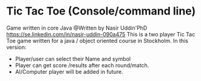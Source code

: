 # Tic Tac Toe (Console/command line) 
Game written in core Java
@Written by Nasir Uddin'PhD
https://se.linkedin.com/in/nasir-uddin-090a475
This is  a two player Tic Tac Toe game written for a java / object oriented course in Stockholm.
In this version:
- Player/user can select their Name and symbol
- Player can get score /results after each round/match.
- AI/Computer player will be added in future.
